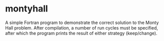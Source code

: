 # montyhall

A simple Fortran program to demonstrate the correct solution to the Monty Hall problem. After compilation, a number of run cycles must be specified, after which the program prints the result of either strategy (keep/change).
